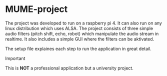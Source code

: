 # MUME-project
The project was developed to run on a raspberry pi 4. It can also run on any linux distribution which uses ALSA.
The project consists of three simple audio filters (pitch shift, echo, robot) which manipulate the audio stream in realtime. It also includes a simple GUI where the filters can be aktivated.

The setup file explaines each step to run the application in great detail.

> [!IMPORTANT]
> This is **NOT** a professional application but a university project.
